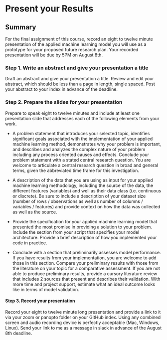 # Present your Results

## Summary

For the final assignment of this course, record an eight to twelve minute presentation of the applied machine learning model you will use as a prototype for your proposed future research plan. Your recorded presentation will be due by 5PM on August 8th.

### Step 1. Write an abstract and give your presentation a title

Draft an abstract and give your presentation a title. Review and edit your abstract, which should be less than a page in length, single spaced.  Post your abstract to your index in advance of the deadline.

### Step 2. Prepare the slides for your presentation

Prepare to speak eight to twelve minutes and include at least one presentation slide that addresses each of the following elements from your work.  

- A problem statement that introduces your selected topic, identifies significant goals associated with the implementation of your applied machine learning method, demonstrates why your problem is important, and describes and analyzes the complex nature of your problem including any process oriented causes and effects. Conclude your problem statement with a stated central research question. You are welcome to articulate a central research question in broad and general terms, given the abbreviated time frame for this investigation.
  
- A description of the data that you are using as input for your applied machine learning methodology, including the source of the data, the different features (variables) and well as their data class (i.e. continuous or discrete). Be sure to include a description of your dataset size (number of rows / observations as well as number of columns / variables / features) and provide context on how the data was collected as well as the source.
  
- Provide the specification for your applied machine learning model that presented the most promise in providing a solution to your problem. Include the section from your script that specifies your model architecture. Provide a brief description of how you implemented your code in practice.
  
- Conclude with a section that preliminarily assesses model performance. If you have results from your implementation, you are welcome to add those in this section. Compare your preliminary results with those from the literature on your topic for a comparative assessment. If you are not able to produce preliminary results, provide a cursory literature review that includes 2 sources that present and describes their validation. With more time and project support, estimate what an ideal outcome looks like in terms of model validation.

#### Step 3. Record your presentation

Record your eight to twelve minute long presentation and provide a link to it via your zoom or panopto folder on your GitHub index.  Using any combined screen and audio recording device is perfectly acceptable (Mac, Windows, Linux).  Send your link to me as a message in slack in advance of the August 8th deadline.


